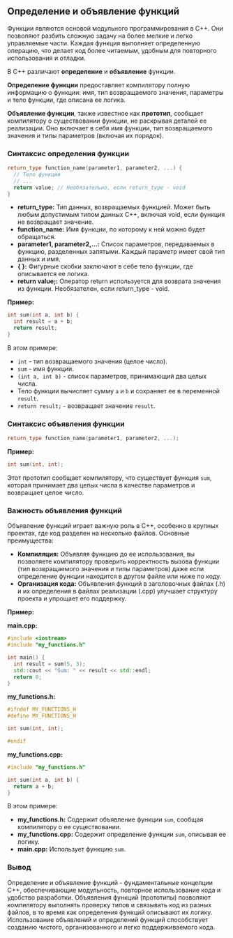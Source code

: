 ## Определение и объявление функций

Функции являются основой модульного программирования в C++. Они позволяют разбить сложную задачу на более мелкие и легко управляемые части.  Каждая функция выполняет определенную операцию, что делает код более читаемым, удобным для повторного использования и отладки.

В C++ различают **определение** и **объявление** функции. 

**Определение функции** предоставляет компилятору полную информацию о функции: имя, тип возвращаемого значения, параметры и тело функции, где описана ее логика.

**Объявление функции**, также известное как **прототип**, сообщает компилятору о существовании функции, не раскрывая деталей ее реализации. Оно включает в себя имя функции, тип возвращаемого значения и типы параметров (включая их порядок).  

### Синтаксис определения функции

```c++
return_type function_name(parameter1, parameter2, ...) {
  // Тело функции
  // ...
  return value; // Необязательно, если return_type - void
}
```

* **return_type:** Тип данных, возвращаемых функцией. Может быть любым допустимым типом данных C++, включая void, если функция не возвращает значение.
* **function_name:** Имя функции, по которому к ней можно будет обращаться.
* **parameter1, parameter2,...:** Список параметров, передаваемых в функцию, разделенных запятыми. Каждый параметр имеет свой тип данных и имя.
* **{ }:** Фигурные скобки заключают в себе тело функции, где описывается ее логика.
* **return value;:** Оператор return используется для возврата значения из функции. Необязателен, если return_type - void.

**Пример:**

```c++
int sum(int a, int b) {
  int result = a + b;
  return result;
}
```

В этом примере:

* `int` - тип возвращаемого значения (целое число).
* `sum` - имя функции.
* `(int a, int b)` - список параметров, принимающий два целых числа.
* Тело функции вычисляет сумму `a` и `b` и сохраняет ее в переменной `result`.
* `return result;` - возвращает значение `result`.

### Синтаксис объявления функции

```c++
return_type function_name(parameter1, parameter2, ...); 
```

**Пример:**

```c++
int sum(int, int); 
```

Этот прототип сообщает компилятору, что существует функция `sum`, которая принимает два целых числа в качестве параметров и возвращает целое число.

### Важность объявления функций

Объявление функций играет важную роль в C++, особенно в крупных проектах, где код разделен на несколько файлов.  Основные преимущества:

* **Компиляция:** Объявляя функцию до ее использования, вы позволяете компилятору проверить корректность вызова функции (тип возвращаемого значения и типы параметров) даже если определение функции находится в другом файле или ниже по коду.
* **Организация кода:**  Объявления функций в заголовочных файлах (.h)  и их определения в файлах реализации (.cpp) улучшает структуру проекта и упрощает его поддержку.

**Пример:**

**main.cpp:**
```c++
#include <iostream>
#include "my_functions.h"

int main() {
  int result = sum(5, 3);
  std::cout << "Sum: " << result << std::endl;
  return 0;
}
```

**my_functions.h:**
```c++
#ifndef MY_FUNCTIONS_H
#define MY_FUNCTIONS_H

int sum(int, int); 

#endif 
```

**my_functions.cpp:**
```c++
#include "my_functions.h"

int sum(int a, int b) {
  return a + b;
}
```

В этом примере:

* **my_functions.h:** Содержит объявление функции `sum`, сообщая компилятору о ее существовании.
* **my_functions.cpp:** Содержит определение функции `sum`, описывая ее логику.
* **main.cpp:** Использует функцию `sum`.  

### Вывод

Определение и объявление функций - фундаментальные концепции C++, обеспечивающие  модульность,  повторное использование кода и  удобство разработки.  Объявления функций (прототипы) позволяют компилятору выполнять проверку типов и связывать код из разных файлов, в то время как определения функций описывают их логику.   Использование объявлений и определений функций способствует созданию чистого,  организованного  и легко поддерживаемого кода.
